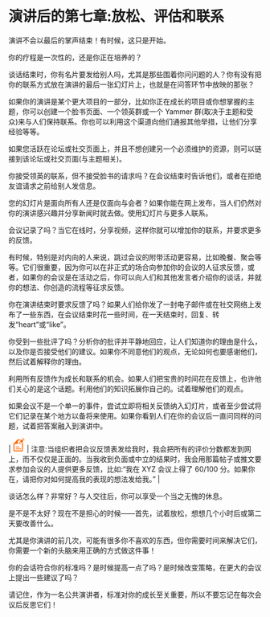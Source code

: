 # 演讲后的第七章:放松、评估和联系

演讲不会以最后的掌声结束！有时候，这只是开始。

你的疗程是一次性的，还是你正在培养的？

谈话结束时，你有名片要发给别人吗，尤其是那些围着你问问题的人？你有没有把你的联系方式放在演讲的最后一张幻灯片上，也就是在问答环节中放映的那张？

如果你的演讲是某个更大项目的一部分，比如你正在成长的项目或你想掌握的主题，你可以创建一个脸书页面、一个领英群或一个 Yammer 群(取决于主题和受众)来与人们保持联系。你也可以利用这个渠道向他们通报其他举措，让他们分享经验等等。

如果您活跃在论坛或社交页面上，并且不想创建另一个必须维护的资源，则可以链接到该论坛或社交页面(与主题相关)。

你接受领英的联系，但不接受脸书的请求吗？在会议结束时告诉他们，或者在拒绝友谊请求之前给别人发信息。

您的幻灯片是面向所有人还是仅面向与会者？如果你能在网上发布，当人们仍然对你的演讲感兴趣并分享新闻时就去做。使用幻灯片与更多人联系。

会议记录了吗？当它在线时，分享视频，这样你就可以增加你的联系，并要求更多的反馈。

有时候，特别是对内向的人来说，跳过会议的附带活动更容易，比如晚餐、聚会等等。它们很重要，因为你可以在非正式的场合向参加你的会议的人征求反馈，或者，如果你的会议是在活动之后，你可以向人们和其他发言者介绍你的谈话，并就你的想法、你创造的流程等征求反馈。

你在演讲结束时要求反馈了吗？如果人们给你发了一封电子邮件或在社交网络上发布了一些东西，在会议结束时花一些时间，在一天结束时，回复、转发“heart”或“like”。

你受到一些批评了吗？分析你的批评并平静地回应，让人们知道你的理由是什么，以及你是否接受他们的建议。如果你不同意他们的观点，无论如何也要感谢他们，然后试着解释你的理由。

利用所有反馈作为成长和联系的机会。如果人们把宝贵的时间花在反馈上，也许他们关心的是这个话题。利用他们的知识拓展你自己的。试着理解他们的观点。

如果会议不是一个单一的事件，尝试立即将相关反馈纳入幻灯片，或者至少尝试将它们记录在某个地方以备将来使用。如果你看到人们在你的会议后一直问同样的问题，试着把答案融入到演讲中。

| ![](img/note.png) | 注意:当组织者把会议反馈表发给我时，我会把所有的评价分数都发到网上，而不仅仅是正面的。当我收到负面或中立的结果时，我会用那篇帖子或推文要求参加会议的人提供更多反馈，比如:“我在 XYZ 会议上得了 60/100 分。如果你在，请把你对如何提高我的表现的想法发给我。” |

谈话怎么样？非常好？与人交往后，你可以享受一个当之无愧的休息。

是不是不太好？现在不是担心的时候——首先，试着放松，想想几个小时后或第二天要改善什么。

尤其是你演讲的前几次，可能有很多你不喜欢的东西，但你需要时间来解决它们，你需要一个新的头脑来用正确的方式做这件事！

你的会话符合你的标准吗？是时候提高一点了吗？是时候改变策略，在更大的会议上提出一些建议了吗？

请记住，作为一名公共演讲者，标准对你的成长至关重要，所以不要忘记在每次会议后反思它们！